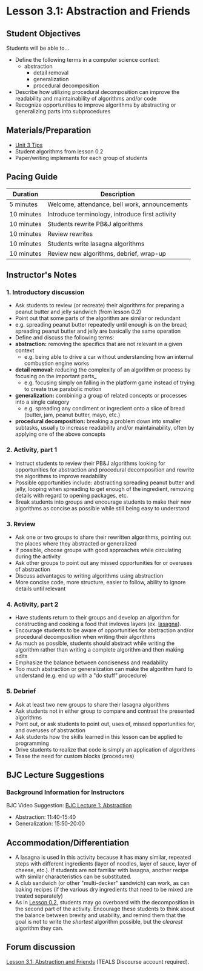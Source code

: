 <!-- REVISED -->
# Lesson 3.1: Abstraction and Friends

## Student Objectives

Students will be able to...

- Define the following terms in a computer science context:
  - abstraction
    - detail removal
    - generalization
    - procedural decomposition
- Describe how utilizing procedural decomposition can improve the readability and maintainability of algorithms and/or code
- Recognize opportunities to improve algorithms by abstracting or generalizing parts into subprocedures

## Materials/Preparation

- [Unit 3 Tips](unit_3_tips.md)
- Student algorithms from lesson 0.2
- Paper/writing implements for each group of students

## Pacing Guide

| Duration   | Description                                     |
| ---------- | ----------------------------------------------- |
| 5 minutes  | Welcome, attendance, bell work, announcements   |
| 10 minutes | Introduce terminology, introduce first activity |
| 10 minutes | Students rewrite PB&J algorithms                |
| 10 minutes | Review rewrites                                 |
| 10 minutes | Students write lasagna algorithms               |
| 10 minutes | Review new algorithms, debrief, wrap-up         |

## Instructor's Notes

### 1. Introductory discussion

- Ask students to review (or recreate) their algorithms for preparing a peanut butter and jelly sandwich (from lesson 0.2)
- Point out that some parts of the algorithm are similar or redundant
- e.g. spreading peanut butter repeatedly until enough is on the bread; spreading peanut butter and jelly are basically the same operation
- Define and discuss the following terms:
- **abstraction:** removing the specifics that are not relevant in a given context
  - e.g. being able to drive a car without understanding how an internal combustion engine works
- **detail removal:** reducing the complexity of an algorithm or process by focusing on the important parts_
  - e.g. focusing simply on falling in the platform game instead of trying to create true parabolic motion
- **generalization:** combining a group of related concepts or processes into a single category
  - e.g. spreading any condiment or ingredient onto a slice of bread (butter, jam, peanut butter, mayo, etc.)
- **procedural decomposition:** breaking a problem down into smaller subtasks, usually to increase readability and/or maintainability, often by applying one of the above concepts

### 2. Activity, part 1

- Instruct students to review their PB&J algorithms looking for opportunities for abstraction and procedural decomposition and rewrite the algorithms to improve readability
- Possible opportunities include: abstracting spreading peanut butter and jelly, looping when spreading to get enough of the ingredient, removing details with regard to opening packages, etc.
- Break students into groups and encourage students to make their new algorithms as concise as possible while still being easy to understand

### 3.  Review

- Ask one or two groups to share their rewritten algorithms, pointing out the places where they abstracted or generalized
- If possible, choose groups with good approaches while circulating during the activity
- Ask other groups to point out any missed opportunities for or overuses of abstraction
- Discuss advantages to writing algorithms using abstraction
- More concise code, more structure, easier to follow, ability to ignore details until relevant

### 4.  Activity, part 2

- Have students return to their groups and develop an algorithm for constructing and cooking a food that invloves layers (ex. [lasagna](https://en.wikipedia.org/wiki/Lasagne)).  
- Encourage students to be aware of opportunities for abstraction and/or procedural decomposition when writing their algorithms
- As much as possible, students should abstract while writing the algorithm rather than writing a complete algorithm and then making edits
- Emphasize the balance between conciseness and readability
- Too much abstraction or generalization can make the algorithm hard to understand (e.g. end up with a "do stuff" procedure)

### 5.  Debrief

- Ask at least two new groups to share their lasagna algorithms
- Ask students not in either group to compare and contrast the presented algorithms
- Point out, or ask students to point out, uses of, missed opportunities for, and overuses of abstraction
- Ask students how the skills learned in this lesson can be applied to programming
- Drive students to realize that code is simply an application of algorithms
- Tease the need for custom blocks (procedures)

## BJC Lecture Suggestions

### Background Information for Instructors

BJC Video Suggestion: [BJC Lecture 1: Abstraction](https://www.youtube.com/watch?v=Dxw9cIbzaLk)

- Abstraction: 11:40-15:40
- Generalization: 15:50-20:00

## Accommodation/Differentiation

- A lasagna is used in this activity because it has many similar, repeated steps with different ingredients (layer of noodles, layer of sauce, layer of cheese, etc.).  If students are not familiar with lasagna, another recipe with similar characteristics can be substituted.
- A club sandwich (or other "multi-decker" sandwich) can work, as can baking recipes (if the various dry ingredients that need to be mixed are treated separately)
- As in [Lesson 0.2](lesson_02.md), students may go overboard with the decomposition in the second part of the activity.  Encourage these students to think about the balance between brevity and usability, and remind them that the goal is not to write the _shortest_ algorithm possible, but the _clearest_ algorithm they can.

## Forum discussion

[Lesson 3.1: Abstraction and Friends](http://forums.tealsk12.org/c/intro-unit-3-variables-and-customization/lesson-3-1-abstraction-and-friends) (TEALS Discourse account required).
